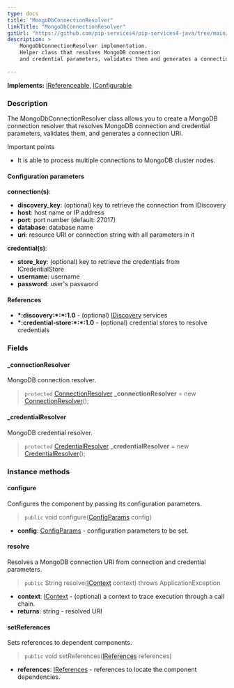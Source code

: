 ```yaml
---
type: docs
title: "MongoDbConnectionResolver"
linkTitle: "MongoDbConnectionResolver"
gitUrl: "https://github.com/pip-services4/pip-services4-java/tree/main/pip-services4-mongodb-java"
description: >
    MongoDbConnectionResolver implementation.
    Helper class that resolves MongoDB connection
    and credential parameters, validates them and generates a connection URI.
  
---
```


**Implements:** [IReferenceable](../../../components/refer/ireferenceable), [IConfigurable](../../../components/config/iconfigurable)

### Description

The MongoDbConnectionResolver class allows you to create a MongoDB connection resolver that resolves MongoDB connection and credential parameters, validates them, and generates a connection URI.

Important points

-  It is able to process multiple connections to MongoDB cluster nodes.

#### Configuration parameters

**connection(s)**:
- **discovery_key**: (optional) key to retrieve the connection from IDiscovery
- **host**: host name or IP address
- **port**: port number (default: 27017)
- **database**: database name
- **uri**: resource URI or connection string with all parameters in it

**credential(s)**:
- **store_key**: (optional) key to retrieve the credentials from ICredentialStore
- **username**: username
- **password**: user's password

#### References
- **\*:discovery:\*:\*:1.0** - (optional) [IDiscovery](../../../config/connect/idiscovery) services
- **\*:credential-store:\*:\*:1.0** - (optional) credential stores to resolve credentials


### Fields

<span class="hide-title-link">

#### _connectionResolver
MongoDB connection resolver.
> `protected` [ConnectionResolver](../../../config/connect/connection_resolver) **_connectionResolver** = new [ConnectionResolver](../../../config/connect/connection_resolver)(); 

#### _credentialResolver
MongoDB credential resolver.
> `protected` [CredentialResolver](../../../config/auth/credential_resolver) **_credentialResolver** = new [CredentialResolver](../../../config/auth/credential_resolver)(); 

</span>


### Instance methods

#### configure
Configures the component by passing its configuration parameters.

> `public` void configure([ConfigParams](../../../components/config/config_params) config)

- **config**: [ConfigParams](../../../components/config/config_params) - configuration parameters to be set.


#### resolve
Resolves a MongoDB connection URI from connection and credential parameters.

> `public` String resolve([IContext](../../../components/context/icontext) context) throws ApplicationException

- **context**: [IContext](../../../components/context/icontext) - (optional) a context to trace execution through a call chain.
- **returns**: string - resolved URI

#### setReferences
Sets references to dependent components.

> `public` void setReferences([IReferences](../../../components/refer/ireferences) references)

- **references**: [IReferences](../../../components/refer/ireferences) - references to locate the component dependencies.
